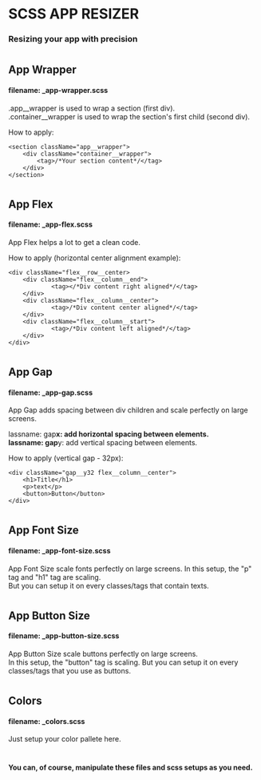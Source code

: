 <h1> SCSS APP RESIZER

<h3>Resizing your app with precision</h2>

#

<h2> App Wrapper </h2>
<h4> filename: _app-wrapper.scss</h4>

<p>.app__wrapper is used to wrap a section (first div).<br />
.container__wrapper is used to wrap the section's first child (second div).<br />

How to apply:<br />

</p>

```
<section className="app__wrapper">
	<div className="container__wrapper">
    	<tag>/*Your section content*/</tag>
	</div>
</section>
```

#

<h2> App Flex </h2>
<h4> filename: _app-flex.scss</h4>

<p>App Flex helps a lot to get a clean code.<br />

How to apply (horizontal center alignment example):<br />

</p>

```
<div className="flex__row__center>
	<div className="flex__column__end">
			<tag></*Div content right aligned*/</tag>
	</div>
	<div className="flex__column__center">
			<tag>/*Div content center aligned*/</tag>
	</div>
	<div className="flex__column__start">
			<tag>/*Div content left aligned*/</tag>
	</div>
</div>
```

#

<h2> App Gap </h2>
<h4> filename: _app-gap.scss</h4>

<p> App Gap adds spacing between div children and scale perfectly on large screens.<br />

lassname: gap**x: add horizontal spacing between elements.<br />
lassname: gap**y: add vertical spacing between elements.<br />

How to apply (vertical gap - 32px): <br />

</p>

```
<div className="gap__y32 flex__column__center">
	<h1>Title</h1>
	<p>text</p>
	<button>Button</button>
</div>
```

#

<h2> App Font Size </h2>
<h4> filename: _app-font-size.scss</h4>

<p>App Font Size scale fonts perfectly on large screens.
In this setup, the "p" tag and "h1" tag are scaling.
<br />
But you can setup it on every classes/tags that contain texts.
</p>

#

<h2> App Button Size </h2>
<h4> filename: _app-button-size.scss</h4>

<p> App Button Size scale buttons perfectly on large screens.<br />
In this setup, the "button" tag is scaling. But you can setup it on every classes/tags that you use as buttons.<br />
</p>

#

<h2> Colors </h2>
<h4> filename: _colors.scss</h4>
<p>
Just setup your color pallete here.<br />
</p>

#

<h4>You can, of course, manipulate these files and scss setups as you need.</h4>
